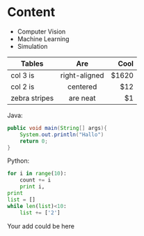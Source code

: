 <!--![Alt text](/img/20150317_080504.jpg)-->
# Content
* Computer Vision
* Machine Learning
* Simulation

| Tables        | Are           | Cool  |
| ------------- |:-------------:| -----:|
| col 3 is      | right-aligned | $1620 |
| col 2 is      | centered      |   $12 |
| zebra stripes | are neat      |    $1 |

Java:
```java
public void main(String[] args){
	System.out.println("Hallo")
	return 0;
}
```
Python:
```python
for i in range(10):
	count += i
	print i,
print
list = []
while len(list)<10:
	list += ['2']
```
Your add could be here
